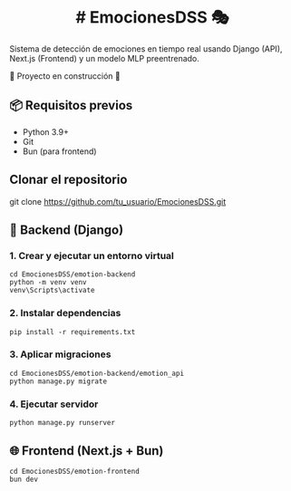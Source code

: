 <h1 align="center"> # EmocionesDSS 🎭 </h1>

Sistema de detección de emociones en tiempo real usando Django (API), Next.js (Frontend) y un modelo MLP preentrenado.

:construction: Proyecto en construcción :construction:


## 📦 Requisitos previos

- Python 3.9+
- Git
- Bun (para frontend)


## Clonar el repositorio
git clone https://github.com/tu_usuario/EmocionesDSS.git


## 🚀 Backend (Django)

### 1. Crear y ejecutar un entorno virtual
```
cd EmocionesDSS/emotion-backend
python -m venv venv
venv\Scripts\activate
```

### 2. Instalar dependencias
`pip install -r requirements.txt`

### 3. Aplicar migraciones
```
cd EmocionesDSS/emotion-backend/emotion_api
python manage.py migrate
```

### 4. Ejecutar servidor
`python manage.py runserver`


## 🌐 Frontend (Next.js + Bun)
```
cd EmocionesDSS/emotion-frontend
bun dev
```